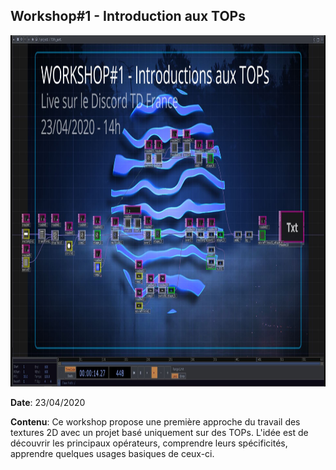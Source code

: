 ## Workshop#1  - Introduction aux TOPs

<p align="center">
<img src="https://github.com/superColson/td-learning/raw/master/workshop1_intro_to_tops/workshop1_annonce.jpg" alt="pvw image not found" width="1000" height="562"/>
</p>



**Date**: 23/04/2020

**Contenu**: Ce workshop propose une première approche du travail des textures 2D avec un projet basé uniquement sur des TOPs. L'idée est de découvrir les principaux opérateurs, comprendre leurs spécificités, apprendre quelques usages basiques de ceux-ci. 
